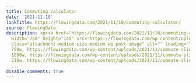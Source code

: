 ```yaml
---
title: Commuting calculator
date: '2021-11-10'
linkTitle: https://flowingdata.com/2021/11/10/commuting-calculator/
source: FlowingData
description: <p><a href="https://flowingdata.com/2021/11/10/commuting-calculator/"><img
  width="750" height="145" src="https://flowingdata.com/wp-content/uploads/2021/11/commute-slider-750x145.png"
  class="attachment-medium size-medium wp-post-image" alt="" loading="lazy" srcset="https://flowingdata.com/wp-content/uploads/2021/11/commute-slider-750x145.png
  750w, https://flowingdata.com/wp-content/uploads/2021/11/commute-slider-1090x211.png
  1090w, https://flowingdata.com/wp-content/uploads/2021/11/commute-slider-210x41.png
  210w, https://flowingdata.com/wp-content/uploads/2021/11/commute-slider-768x149.png
  ...
disable_comments: true
---
```

<p><a href="https://flowingdata.com/2021/11/10/commuting-calculator/"><img width="750" height="145" src="https://flowingdata.com/wp-content/uploads/2021/11/commute-slider-750x145.png" class="attachment-medium size-medium wp-post-image" alt="" loading="lazy" srcset="https://flowingdata.com/wp-content/uploads/2021/11/commute-slider-750x145.png 750w, https://flowingdata.com/wp-content/uploads/2021/11/commute-slider-1090x211.png 1090w, https://flowingdata.com/wp-content/uploads/2021/11/commute-slider-210x41.png 210w, https://flowingdata.com/wp-content/uploads/2021/11/commute-slider-768x149.png ...